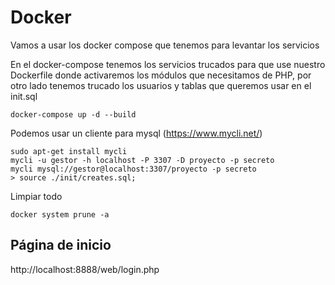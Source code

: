 # Docker

Vamos a usar los docker compose que tenemos para levantar los servicios

En el docker-compose tenemos los servicios trucados para que use nuestro Dockerfile donde activaremos los módulos que necesitamos de PHP, por otro lado tenemos trucado los usuarios y tablas que queremos usar en el init.sql

```shell
docker-compose up -d --build
```

Podemos usar un cliente para mysql (https://www.mycli.net/)
```
sudo apt-get install mycli
mycli -u gestor -h localhost -P 3307 -D proyecto -p secreto
mycli mysql://gestor@localhost:3307/proyecto -p secreto
> source ./init/creates.sql;
```


Limpiar todo
```shell
docker system prune -a
```

## Página de inicio
http://localhost:8888/web/login.php
